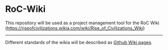 # RoC-Wiki
This repository will be used as a project management tool for the RoC Wiki (https://riseofcivilizations.wikia.com/wiki/Rise_of_Civilizations_Wiki)

----

Different standards of the wikia will be described as [Github Wiki pages](https://github.com/Nkmol/RoC-Wiki/wiki).
